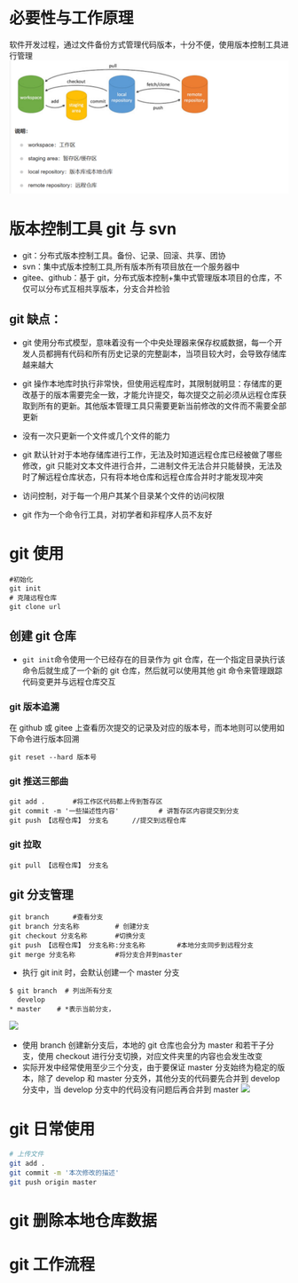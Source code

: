 # 必要性与工作原理

软件开发过程，通过文件备份方式管理代码版本，十分不便，使用版本控制工具进行管理
<img src="../pic/git学习/工作区暂存区版本库远程仓库.png">

# 版本控制工具 git 与 svn

- git：分布式版本控制工具。备份、记录、回滚、共享、团协
- svn：集中式版本控制工具,所有版本所有项目放在一个服务器中
- gitee、github：基于 git，分布式版本控制+集中式管理版本项目的仓库，不仅可以分布式互相共享版本，分支合并检验

## git 缺点：

- git 使用分布式模型，意味着没有一个中央处理器来保存权威数据，每一个开发人员都拥有代码和所有历史记录的完整副本，当项目较大时，会导致存储库越来越大
- git 操作本地库时执行非常快，但使用远程库时，其限制就明显：存储库的更改基于的版本需要完全一致，才能允许提交，每次提交之前必须从远程仓库获取到所有的更新。其他版本管理工具只需要更新当前修改的文件而不需要全部更新
- 没有一次只更新一个文件或几个文件的能力
- git 默认针对于本地存储库进行工作，无法及时知道远程仓库已经被做了哪些修改，git 只能对文本文件进行合并，二进制文件无法合并只能替换，无法及时了解远程仓库状态，只有将本地仓库和远程仓库合并时才能发现冲突

- 访问控制，对于每一个用户其某个目录某个文件的访问权限
- git 作为一个命令行工具，对初学者和非程序人员不友好

# git 使用

```shell
#初始化
git init
# 克隆远程仓库
git clone url
```

## 创建 git 仓库

- `git init`命令使用一个已经存在的目录作为 git 仓库，在一个指定目录执行该命令后就生成了一个新的 git 仓库，然后就可以使用其他 git 命令来管理跟踪代码变更并与远程仓库交互

### git 版本追溯

在 github 或 gitee 上查看历次提交的记录及对应的版本号，而本地则可以使用如下命令进行版本回溯

```shell
git reset --hard 版本号
```

### git 推送三部曲

```shell
git add .       #将工作区代码都上传到暂存区
git commit -m '一些描述性内容'          # 讲暂存区内容提交到分支
git push 【远程仓库】 分支名      //提交到远程仓库
```

### git 拉取

```shell
git pull 【远程仓库】 分支名
```

## git 分支管理

```shell
git branch      #查看分支
git branch 分支名称         # 创建分支
git checkout 分支名称       #切换分支
git push 【远程仓库】 分支名称:分支名称        #本地分支同步到远程分支
git merge 分支名称          #将分支合并到master
```

- 执行 git init 时，会默认创建一个 master 分支

```shell
$ git branch  # 列出所有分支
  develop
* master    # *表示当前分支，
```

<img src="../pic/git学习/git分支管理.png">

- 使用 branch 创建新分支后，本地的 git 仓库也会分为 master 和若干子分支，使用 checkout 进行分支切换，对应文件夹里的内容也会发生改变
- 实际开发中经常使用至少三个分支，由于要保证 master 分支始终为稳定的版本，除了 develop 和 master 分支外，其他分支的代码要先合并到 develop 分支中，当 develop 分支中的代码没有问题后再合并到 master
  <img src="../pic/git学习/git版本控制1.png">

# git 日常使用

```bash
# 上传文件
git add .
git commit -m '本次修改的描述'
git push origin master
```

# git 删除本地仓库数据

# git 工作流程
